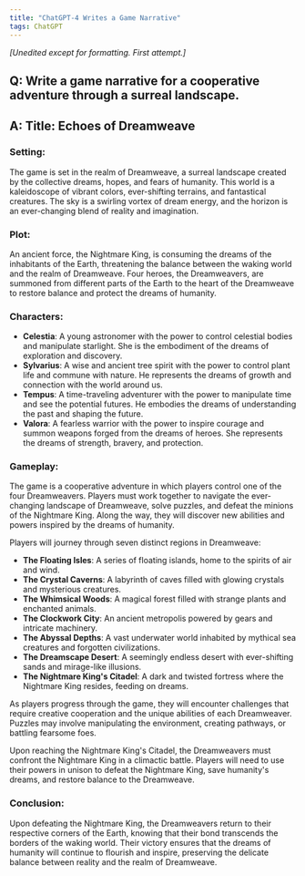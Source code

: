 ```yaml
---
title: "ChatGPT-4 Writes a Game Narrative"
tags: ChatGPT
---
```


<!-- markdownlint-disable MD026 MD036 -->

_[Unedited except for formatting. First attempt.]_

## Q: Write a game narrative for a cooperative adventure through a surreal landscape.

## A: Title: Echoes of Dreamweave

### Setting:

The game is set in the realm of Dreamweave, a surreal landscape created by the collective dreams, hopes, and fears of humanity. This world is a kaleidoscope of vibrant colors, ever-shifting terrains, and fantastical creatures. The sky is a swirling vortex of dream energy, and the horizon is an ever-changing blend of reality and imagination.

### Plot:

An ancient force, the Nightmare King, is consuming the dreams of the inhabitants of the Earth, threatening the balance between the waking world and the realm of Dreamweave. Four heroes, the Dreamweavers, are summoned from different parts of the Earth to the heart of the Dreamweave to restore balance and protect the dreams of humanity.

### Characters:

* **Celestia**: A young astronomer with the power to control celestial bodies and manipulate starlight. She is the embodiment of the dreams of exploration and discovery.
* **Sylvarius**: A wise and ancient tree spirit with the power to control plant life and commune with nature. He represents the dreams of growth and connection with the world around us.
* **Tempus**: A time-traveling adventurer with the power to manipulate time and see the potential futures. He embodies the dreams of understanding the past and shaping the future.
* **Valora**: A fearless warrior with the power to inspire courage and summon weapons forged from the dreams of heroes. She represents the dreams of strength, bravery, and protection.

### Gameplay:

The game is a cooperative adventure in which players control one of the four Dreamweavers. Players must work together to navigate the ever-changing landscape of Dreamweave, solve puzzles, and defeat the minions of the Nightmare King. Along the way, they will discover new abilities and powers inspired by the dreams of humanity.

Players will journey through seven distinct regions in Dreamweave:

* **The Floating Isles**: A series of floating islands, home to the spirits of air and wind.
* **The Crystal Caverns**: A labyrinth of caves filled with glowing crystals and mysterious creatures.
* **The Whimsical Woods**: A magical forest filled with strange plants and enchanted animals.
* **The Clockwork City**: An ancient metropolis powered by gears and intricate machinery.
* **The Abyssal Depths**: A vast underwater world inhabited by mythical sea creatures and forgotten civilizations.
* **The Dreamscape Desert**: A seemingly endless desert with ever-shifting sands and mirage-like illusions.
* **The Nightmare King's Citadel**: A dark and twisted fortress where the Nightmare King resides, feeding on dreams.

As players progress through the game, they will encounter challenges that require creative cooperation and the unique abilities of each Dreamweaver. Puzzles may involve manipulating the environment, creating pathways, or battling fearsome foes.

Upon reaching the Nightmare King's Citadel, the Dreamweavers must confront the Nightmare King in a climactic battle. Players will need to use their powers in unison to defeat the Nightmare King, save humanity's dreams, and restore balance to the Dreamweave.

### Conclusion:

Upon defeating the Nightmare King, the Dreamweavers return to their respective corners of the Earth, knowing that their bond transcends the borders of the waking world. Their victory ensures that the dreams of humanity will continue to flourish and inspire, preserving the delicate balance between reality and the realm of Dreamweave.
